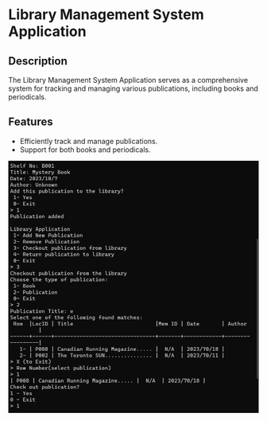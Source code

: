 # Library Management System Application

## Description
The Library Management System Application serves as a comprehensive system for tracking and managing various publications, including books and periodicals.

## Features
- Efficiently track and manage publications.
- Support for both books and periodicals.

<p align="center">
  <img src="Running_Example.png" alt="Library Application Screenshot" />
</p>
